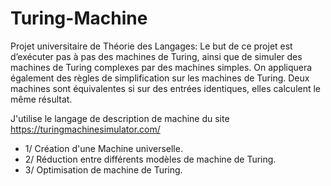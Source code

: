 # Turing-Machine

Projet universitaire de Théorie des Langages:
Le but de ce projet est d’exécuter pas à pas des machines de Turing, ainsi que de simuler des machines
de Turing complexes par des machines simples. On appliquera également des règles de simplification sur les
machines de Turing. Deux machines sont équivalentes si sur des entrées identiques, elles calculent le même
résultat.

J'utilise le langage de description de machine du site https://turingmachinesimulator.com/ <br />
  - 1/ Création d'une Machine universelle. <br />
  - 2/ Réduction entre différents modèles de machine de Turing. <br />
  - 3/ Optimisation de machine de Turing.
